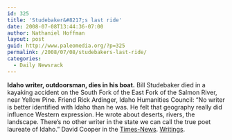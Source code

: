 ```yaml
---
id: 325
title: 'Studebaker&#8217;s last ride'
date: 2008-07-08T13:44:36-07:00
author: Nathaniel Hoffman
layout: post
guid: http://www.paleomedia.org/?p=325
permalink: /2008/07/08/studebakers-last-ride/
categories:
  - Daily Newsrack
---
```

**Idaho writer, outdoorsman, dies in his boat.** Bill Studebaker died in a kayaking accident on the South Fork of the East Fork of the Salmon River, near Yellow Pine. Friend Rick Ardinger, Idaho Humanities Council: &#8220;No writer is better identified with Idaho than he was. He felt that geography really did influence Western expression. He wrote about deserts, rivers, the landscape. There&#8217;s no other writer in the state we can call the true poet laureate of Idaho.&#8221; David Cooper in the [Times-News](http://www.magicvalley.com/articles/2008/07/08/news/top_story/139977.txt). [Writings](http://www.limberlostpress.com/authors/studebaker.htm).